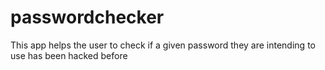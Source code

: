 # passwordchecker
This app helps the user to check if a given password they are intending to use has been hacked before
